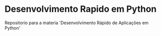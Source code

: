 # Desenvolvimento Rapido em Python
Repositorio para a materia 'Desenvolvimento Rápido de Aplicações em Python'
